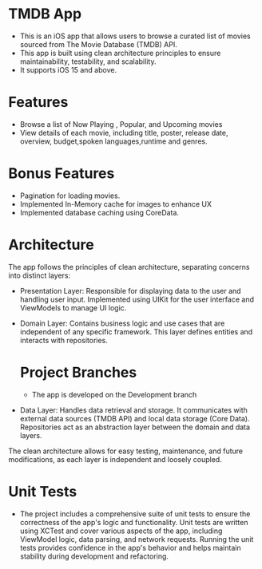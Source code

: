 # TMDB App

- This is an iOS app that allows users to browse a curated list of movies sourced from The Movie Database (TMDB) API.
- This app is built using clean architecture principles to ensure maintainability, testability, and scalability.
- It supports iOS 15 and above.

# Features
- Browse a list of Now Playing , Popular, and Upcoming movies
- View details of each movie, including title, poster, release date, overview, budget,spoken languages,runtime and genres.

# Bonus Features
- Pagination for loading movies.
- Implemented In-Memory cache for images to enhance UX
- Implemented database caching using CoreData.

# Architecture
The app follows the principles of clean architecture, separating concerns into distinct layers:

- Presentation Layer: Responsible for displaying data to the user and handling user input. Implemented using UIKit for the user interface and ViewModels to manage UI logic.

- Domain Layer: Contains business logic and use cases that are independent of any specific framework. This layer defines entities and interacts with repositories.

  # Project Branches
  - The app is developed on the Development branch 

- Data Layer: Handles data retrieval and storage. It communicates with external data sources (TMDB API) and local data storage (Core Data). Repositories act as an abstraction layer between the domain and data layers.

The clean architecture allows for easy testing, maintenance, and future modifications, as each layer is independent and loosely coupled.


# Unit Tests
- The project includes a comprehensive suite of unit tests to ensure the correctness of the app's logic and functionality. Unit tests are written using XCTest and cover various aspects of the app, including ViewModel logic, data parsing, and network requests. Running the unit tests provides confidence in the app's behavior and helps maintain stability during development and refactoring.
